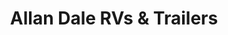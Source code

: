 ---
title: "Allan Dale RVs & Trailers"
url: /airdrie/allan-dale-rvs-und-trailers/
shop: Wohnwagen
---